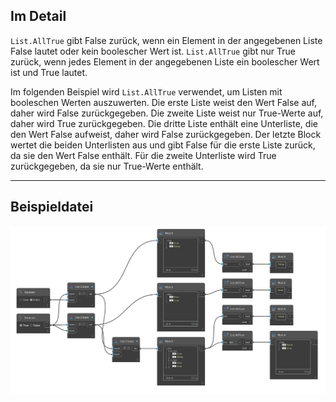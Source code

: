 ## Im Detail
`List.AllTrue` gibt False zurück, wenn ein Element in der angegebenen Liste False lautet oder kein boolescher Wert ist. `List.AllTrue` gibt nur True zurück, wenn jedes Element in der angegebenen Liste ein boolescher Wert ist und True lautet.

Im folgenden Beispiel wird `List.AllTrue` verwendet, um Listen mit booleschen Werten auszuwerten. Die erste Liste weist den Wert False auf, daher wird False zurückgegeben. Die zweite Liste weist nur True-Werte auf, daher wird True zurückgegeben. Die dritte Liste enthält eine Unterliste, die den Wert False aufweist, daher wird False zurückgegeben. Der letzte Block wertet die beiden Unterlisten aus und gibt False für die erste Liste zurück, da sie den Wert False enthält. Für die zweite Unterliste wird True zurückgegeben, da sie nur True-Werte enthält.
___
## Beispieldatei

![List.AllTrue](./DSCore.List.AllTrue_img.jpg)

